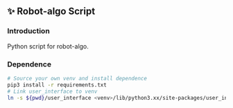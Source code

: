 ✨ Robot-algo Script
--------------------
### Introduction
Python script for robot-algo.

### Dependence
```bash
# Source your own venv and install dependence
pip3 install -r requirements.txt
# Link user_interface to venv
ln -s ${pwd}/user_interface <venv>/lib/python3.xx/site-packages/user_interface
```


